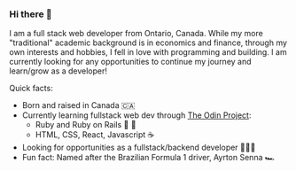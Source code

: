 ### Hi there 👋

I am a full stack web developer from Ontario, Canada. While my more "traditional" academic background is in economics and finance, through my own interests and hobbies, I fell in love with programming and building. I am currently looking for any opportunities to continue my journey and learn/grow as a developer!

Quick facts:
- Born and raised in Canada 🇨🇦
- Currently learning fullstack web dev through [The Odin Project](www.theodinproject.com):
  - Ruby and Ruby on Rails 💎 🚂
  - HTML, CSS, React, Javascript ☕️
- Looking for opportunities as a fullstack/backend developer 👨🏻‍💻
- Fun fact: Named after the Brazilian Formula 1 driver, Ayrton Senna 🏎
